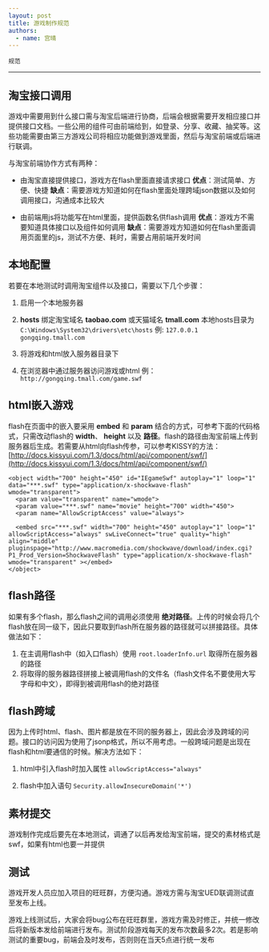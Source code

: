 ```yaml
---
layout: post
title: 游戏制作规范
authors:
  - name: 宫晴
---
```




`规范`

---

## 淘宝接口调用
游戏中需要用到什么接口需与淘宝后端进行协商，后端会根据需要开发相应接口并提供接口文档。一些公用的组件可由前端给到，如登录、分享、收藏、抽奖等。这些功能需要由第三方游戏公司将相应功能做到游戏里面，然后与淘宝前端或后端进行联调。 

与淘宝前端协作方式有两种：

+ 由淘宝直接提供接口，游戏方在flash里面直接请求接口
**优点**：测试简单、方便、快捷
**缺点**：需要游戏方知道如何在flash里面处理跨域json数据以及如何调用接口，沟通成本比较大


+ 由前端用js将功能写在html里面，提供函数名供flash调用
**优点**：游戏方不需要知道具体接口以及组件如何调用
**缺点**：需要游戏方知道如何在flash里面调用页面里的js，测试不方便、耗时，需要占用前端开发时间

## 本地配置
若要在本地测试时调用淘宝组件以及接口，需要以下几个步骤：

1. 启用一个本地服务器

2. **hosts** 绑定淘宝域名 **taobao.com** 或天猫域名 **tmall.com**
本地hosts目录为`C:\Windows\System32\drivers\etc\hosts`
例: `127.0.0.1  gongqing.tmall.com`

3. 将游戏和html放入服务器目录下

4. 在浏览器中通过服务器访问游戏或html
例：`http://gongqing.tmall.com/game.swf`

## html嵌入游戏
flash在页面中的嵌入要采用 **embed** 和 **param** 结合的方式，可参考下面的代码格式，只需改动flash的 **width**、 **height** 以及 **路径**。flash的路径由淘宝前端上传到服务器后生成。若需要从html向flash传参，可以参考KISSY的方法：
[http://docs.kissyui.com/1.3/docs/html/api/component/swf/](http://docs.kissyui.com/1.3/docs/html/api/component/swf/)

```
<object width="700" height="450" id="IEgameSwf" autoplay="1" loop="1" data="***.swf" type="application/x-shockwave-flash" wmode="transparent">
  <param value="transparent" name="wmode">
  <param value="***.swf" name="movie" height="700" width="450">
  <param name="AllowScriptAccess" value="always">

  <embed src="***.swf" width="700" height="450" autoplay="1" loop="1" allowScriptAccess="always" swLiveConnect="true" quality="high" align="middle" pluginspage="http://www.macromedia.com/shockwave/download/index.cgi?P1_Prod_Version=ShockwaveFlash" type="application/x-shockwave-flash" wmode="transparent" ></embed>
</object>
```

## flash路径
如果有多个flash，那么flash之间的调用必须使用 **绝对路径**。上传的时候会将几个flash放在同一级下，因此只要取到flash所在服务器的路径就可以拼接路径。具体做法如下：

1. 在主调用flash中（如入口flash）使用 `root.loaderInfo.url` 取得所在服务器的路径
2. 将取得的服务器路径拼接上被调用flash的文件名（flash文件名不要使用大写字母和中文），即得到被调用flash的绝对路径

## flash跨域
因为上传时html、flash、图片都是放在不同的服务器上，因此会涉及跨域的问题。接口的访问因为使用了jsonp格式，所以不用考虑。一般跨域问题是出现在flash和html要通信的时候。解决方法如下：

1. html中引入flash时加入属性 `allowScriptAccess="always"`

2. flash中加入语句 `Security.allowInsecureDomain('*')`

## 素材提交
游戏制作完成后要先在本地测试，调通了以后再发给淘宝前端，提交的素材格式是swf，如果有html也要一并提供


## 测试
游戏开发人员应加入项目的旺旺群，方便沟通。游戏方需与淘宝UED联调测试直至发布上线。

游戏上线测试后，大家会将bug公布在旺旺群里，游戏方需及时修正，并统一修改后将新版本发给前端进行发布。测试阶段游戏每天的发布次数最多2次。若是影响测试的重要bug，前端会及时发布，否则则在当天5点进行统一发布
